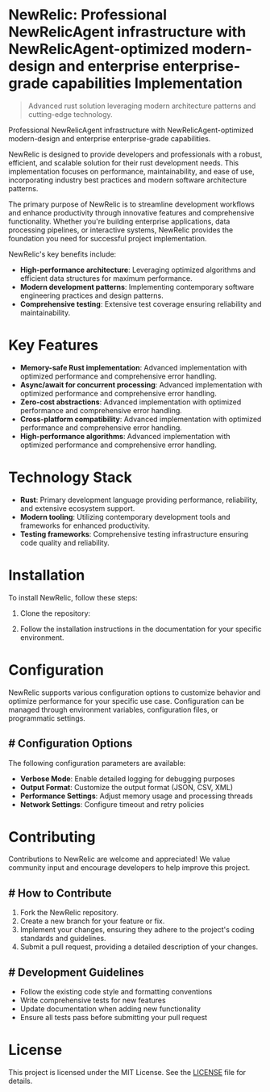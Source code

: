 <!-- fallback_NewRelic_20251003215357_60905 -->

# NewRelic: Professional NewRelicAgent infrastructure with NewRelicAgent-optimized modern-design and enterprise enterprise-grade capabilities Implementation
> Advanced rust solution leveraging modern architecture patterns and cutting-edge technology.

Professional NewRelicAgent infrastructure with NewRelicAgent-optimized modern-design and enterprise enterprise-grade capabilities.

NewRelic is designed to provide developers and professionals with a robust, efficient, and scalable solution for their rust development needs. This implementation focuses on performance, maintainability, and ease of use, incorporating industry best practices and modern software architecture patterns.

The primary purpose of NewRelic is to streamline development workflows and enhance productivity through innovative features and comprehensive functionality. Whether you're building enterprise applications, data processing pipelines, or interactive systems, NewRelic provides the foundation you need for successful project implementation.

NewRelic's key benefits include:

* **High-performance architecture**: Leveraging optimized algorithms and efficient data structures for maximum performance.
* **Modern development patterns**: Implementing contemporary software engineering practices and design patterns.
* **Comprehensive testing**: Extensive test coverage ensuring reliability and maintainability.

# Key Features

* **Memory-safe Rust implementation**: Advanced implementation with optimized performance and comprehensive error handling.
* **Async/await for concurrent processing**: Advanced implementation with optimized performance and comprehensive error handling.
* **Zero-cost abstractions**: Advanced implementation with optimized performance and comprehensive error handling.
* **Cross-platform compatibility**: Advanced implementation with optimized performance and comprehensive error handling.
* **High-performance algorithms**: Advanced implementation with optimized performance and comprehensive error handling.

# Technology Stack

* **Rust**: Primary development language providing performance, reliability, and extensive ecosystem support.
* **Modern tooling**: Utilizing contemporary development tools and frameworks for enhanced productivity.
* **Testing frameworks**: Comprehensive testing infrastructure ensuring code quality and reliability.

# Installation

To install NewRelic, follow these steps:

1. Clone the repository:


2. Follow the installation instructions in the documentation for your specific environment.

# Configuration

NewRelic supports various configuration options to customize behavior and optimize performance for your specific use case. Configuration can be managed through environment variables, configuration files, or programmatic settings.

## # Configuration Options

The following configuration parameters are available:

* **Verbose Mode**: Enable detailed logging for debugging purposes
* **Output Format**: Customize the output format (JSON, CSV, XML)
* **Performance Settings**: Adjust memory usage and processing threads
* **Network Settings**: Configure timeout and retry policies

# Contributing

Contributions to NewRelic are welcome and appreciated! We value community input and encourage developers to help improve this project.

## # How to Contribute

1. Fork the NewRelic repository.
2. Create a new branch for your feature or fix.
3. Implement your changes, ensuring they adhere to the project's coding standards and guidelines.
4. Submit a pull request, providing a detailed description of your changes.

## # Development Guidelines

* Follow the existing code style and formatting conventions
* Write comprehensive tests for new features
* Update documentation when adding new functionality
* Ensure all tests pass before submitting your pull request

# License

This project is licensed under the MIT License. See the [LICENSE](https://github.com/Nurulika/NewRelic/blob/main/LICENSE) file for details.
